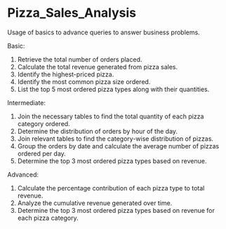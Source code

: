# Pizza_Sales_Analysis

Usage of basics to advance queries to answer business problems.

Basic:

  1. Retrieve the total number of orders placed.
  2. Calculate the total revenue generated from pizza sales.
  3. Identify the highest-priced pizza.
  4. Identify the most common pizza size ordered.
  5. List the top 5 most ordered pizza types along with their quantities.

Intermediate:
  1. Join the necessary tables to find the total quantity of each pizza category ordered.
  2. Determine the distribution of orders by hour of the day.
  3. Join relevant tables to find the category-wise distribution of pizzas.
  4.  Group the orders by date and calculate the average number of pizzas ordered per day.
  5. Determine the top 3 most ordered pizza types based on revenue.

Advanced:
  1. Calculate the percentage contribution of each pizza type to total revenue.
  2. Analyze the cumulative revenue generated over time.
  3. Determine the top 3 most ordered pizza types based on revenue for each pizza category.
